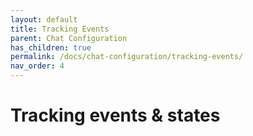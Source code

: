 ```yaml
---
layout: default
title: Tracking Events
parent: Chat Configuration
has_children: true
permalink: /docs/chat-configuration/tracking-events/
nav_order: 4
---
```


# Tracking events & states